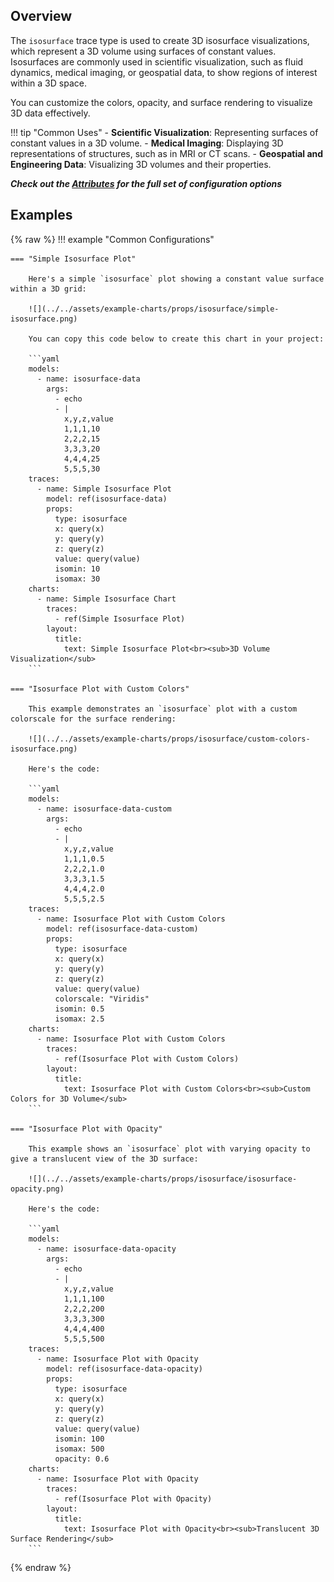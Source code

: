 
## Overview

The `isosurface` trace type is used to create 3D isosurface visualizations, which represent a 3D volume using surfaces of constant values. Isosurfaces are commonly used in scientific visualization, such as fluid dynamics, medical imaging, or geospatial data, to show regions of interest within a 3D space.

You can customize the colors, opacity, and surface rendering to visualize 3D data effectively.

!!! tip "Common Uses"
    - **Scientific Visualization**: Representing surfaces of constant values in a 3D volume.
    - **Medical Imaging**: Displaying 3D representations of structures, such as in MRI or CT scans.
    - **Geospatial and Engineering Data**: Visualizing 3D volumes and their properties.

_**Check out the [Attributes](../configuration/Trace/Props/Isosurface/#attributes) for the full set of configuration options**_

## Examples

{% raw %}
!!! example "Common Configurations"

    === "Simple Isosurface Plot"

        Here's a simple `isosurface` plot showing a constant value surface within a 3D grid:

        ![](../../assets/example-charts/props/isosurface/simple-isosurface.png)

        You can copy this code below to create this chart in your project:

        ```yaml
        models:
          - name: isosurface-data
            args:
              - echo
              - |
                x,y,z,value
                1,1,1,10
                2,2,2,15
                3,3,3,20
                4,4,4,25
                5,5,5,30
        traces:
          - name: Simple Isosurface Plot
            model: ref(isosurface-data)
            props:
              type: isosurface
              x: query(x)
              y: query(y)
              z: query(z)
              value: query(value)
              isomin: 10
              isomax: 30
        charts:
          - name: Simple Isosurface Chart
            traces:
              - ref(Simple Isosurface Plot)
            layout:
              title:
                text: Simple Isosurface Plot<br><sub>3D Volume Visualization</sub>
        ```

    === "Isosurface Plot with Custom Colors"

        This example demonstrates an `isosurface` plot with a custom colorscale for the surface rendering:

        ![](../../assets/example-charts/props/isosurface/custom-colors-isosurface.png)

        Here's the code:

        ```yaml
        models:
          - name: isosurface-data-custom
            args:
              - echo
              - |
                x,y,z,value
                1,1,1,0.5
                2,2,2,1.0
                3,3,3,1.5
                4,4,4,2.0
                5,5,5,2.5
        traces:
          - name: Isosurface Plot with Custom Colors
            model: ref(isosurface-data-custom)
            props:
              type: isosurface
              x: query(x)
              y: query(y)
              z: query(z)
              value: query(value)
              colorscale: "Viridis"
              isomin: 0.5
              isomax: 2.5
        charts:
          - name: Isosurface Plot with Custom Colors
            traces:
              - ref(Isosurface Plot with Custom Colors)
            layout:
              title:
                text: Isosurface Plot with Custom Colors<br><sub>Custom Colors for 3D Volume</sub>
        ```

    === "Isosurface Plot with Opacity"

        This example shows an `isosurface` plot with varying opacity to give a translucent view of the 3D surface:

        ![](../../assets/example-charts/props/isosurface/isosurface-opacity.png)

        Here's the code:

        ```yaml
        models:
          - name: isosurface-data-opacity
            args:
              - echo
              - |
                x,y,z,value
                1,1,1,100
                2,2,2,200
                3,3,3,300
                4,4,4,400
                5,5,5,500
        traces:
          - name: Isosurface Plot with Opacity
            model: ref(isosurface-data-opacity)
            props:
              type: isosurface
              x: query(x)
              y: query(y)
              z: query(z)
              value: query(value)
              isomin: 100
              isomax: 500
              opacity: 0.6
        charts:
          - name: Isosurface Plot with Opacity
            traces:
              - ref(Isosurface Plot with Opacity)
            layout:
              title:
                text: Isosurface Plot with Opacity<br><sub>Translucent 3D Surface Rendering</sub>
        ```

{% endraw %}
